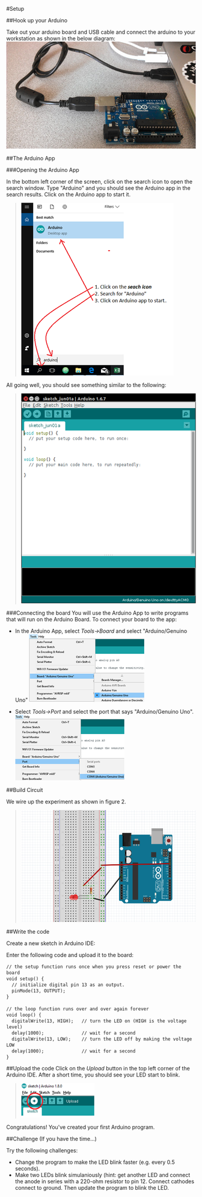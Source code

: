 #Setup

##Hook up your Arduino

Take out your arduino board and USB cable and connect the arduino to your workstation as shown in the below diagram: 
![](img/01.jpg)

##The Arduino App

###Opening the Arduino App

In the bottom left corner of the screen, click on the search icon to open the search window. Type "Arduino" and you should see the Arduino app in the search results. Click on the Arduino app to start it.
> ![Starting Arduino IDE](img/03.png)

All going well, you should see something similar to the following: 
>![Arduino IDE](img/01.png)

###Connecting the board
You will use the Arduino App to write programs that will run on the Arduino Board. To connect your board to the app:

- In the Arduino App, select *Tools->Board* and select "Arduino/Genuino Uno"
![Board selection](img/04.png)

- Select *Tools->Port* and select the port that says "Arduino/Genuino Uno". 
![Port selection](img/05.png)

##Build Circuit

We wire up the experiment as shown in figure 2.
>![fig. 2](img/02.png)

##Write the code

Create a new sketch in Arduino IDE:

Enter the following code and upload it to the board:

```
// the setup function runs once when you press reset or power the board
void setup() {
  // initialize digital pin 13 as an output.
  pinMode(13, OUTPUT);
}

// the loop function runs over and over again forever
void loop() {
  digitalWrite(13, HIGH);   // turn the LED on (HIGH is the voltage level)
  delay(1000);              // wait for a second
  digitalWrite(13, LOW);    // turn the LED off by making the voltage LOW
  delay(1000);              // wait for a second
}
```

##Upload the code
Click on the *Upload* button in the top left corner of the Arduino IDE. After a short time, you should see your LED start to blink. 
>![Upload Button](img/06.png)

Congratulations! You've created your first Arduino program.

##Challenge (If you have the time...)

Try the following challenges:

- Change the program to make the LED blink faster (e.g. every 0.5 seconds).
- Make two LEDs blink simulaniously (hint: get another LED and connect the anode in series with a 220-ohm resistor to pin 12. Connect cathodes connect to ground. Then update the program to blink the LED.
